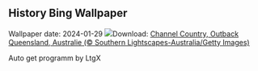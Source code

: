 ## History Bing Wallpaper
Wallpaper date: 2024-01-29
![](https://www.bing.com/th?id=OHR.ChannelOutback_FR-CA8543321231_UHD.jpg&w=1000)Download: [Channel Country, Outback Queensland, Australie (© Southern Lightscapes-Australia/Getty Images)](https://www.bing.com/th?id=OHR.ChannelOutback_FR-CA8543321231_UHD.jpg)

Auto get programm by LtgX
